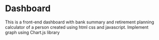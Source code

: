 # Dashboard
This is a front-end dashboard with bank summary and retirement planning calculator of a person created using html css and javascript.
Implement graph using Chart.js library
